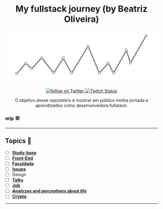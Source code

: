 <h1 align="center">
My fullstack journey (by Beatriz Oliveira)
</h1>

<p align="center">
    <img width="500" src="./img/banner.png" />
</p>

<p align="center">
    <a href="https://twitter.com/intent/follow?screen_name=biantris_">
        <img src="https://img.shields.io/twitter/follow/biantris_?style=social&logo=twitter"
        alt="follow on Twitter">
    </a>
    <a href="https://www.twitch.tv/biantriz">
    <img alt="Twitch Status" src="https://img.shields.io/twitch/status/biantriz?style=social">
    </a>
</p>

<p align="center">
O objetivo desse repositório é mostrar em público minha jornada e aprendizados como desenvolvedora fullstack.
</p>

### wip 🛠️ 
---
## Topics 📌
- [ ] [**Study-base**](https://gist.github.com/beatrizoliveiira/698cf1e4c2a9a677e3c96bfd15f1fd54) 
- [ ] [**Front-End**](https://github.com/beatrizoliveiira/my-fullstack-journey/blob/master/src/front-end/front-end.md)
- [ ] [**Faculdade**](https://github.com/beatrizoliveiira/my-fullstack-journey/blob/master/src/faculdade/faculdade.md)
- [ ] [**Issues**](https://github.com/beatrizoliveiira/my-fullstack-journey/blob/master/src/issues/issues.md)
- [ ] Design
- [ ] [**Talks**](https://github.com/beatrizoliveiira/my-fullstack-journey/blob/master/src/talks/talks.md)
- [ ] [**Job**](https://github.com/beatrizoliveiira/my-fullstack-journey/blob/master/src/job/job.md)
- [ ] [**Analyzes and perceptions about life**](https://github.com/beatrizoliveiira/my-fullstack-journey/blob/master/src/analyzes-perceptions/analyzes-perceptions.md)
- [ ] [**Crypto**](https://github.com/beatrizoliveiira/my-fullstack-journey/blob/master/src/crypto/crypto.md)
---
